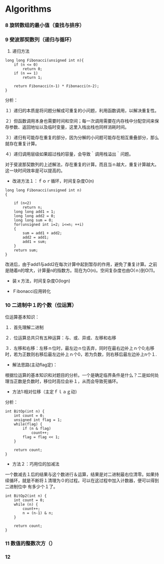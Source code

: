 # Algorithms

### 8 旋转数组的最小值（查找与排序）

### 9 斐波那契数列（递归与循环）

1. 递归方法
```
long long Fibonacci(unsigned int n){
    if (n <= 0)
        return 0;
    if (n == 1)
        return 1;
    
    return Fibonacci(n-1) * Fibonacci(n-2);
}
```
分析：　

１）递归的本质是将问题分解成可重复的小问题，利用函数调用，以解决重复性。

２）但函数调用本身也需要时间和空间；每一次调用需要在内存栈中分配空间来保存参数、返回地址以及临时变量，这里入栈出栈也同样消耗时间。

３）递归有可能存在重复的部分，因为分解的小问题可能存在相互重叠部分，那么就存在重复计算。

４）递归调用层级如果超过栈的容量，会导致｀调用栈溢出｀问题。

对于斐波那契数列的上述解法，存在重复的计算。而且当ｎ越大，重复计算越大。这一块时间效率是可以提高的。


* 改进方法１：ｆｏｒ循环，时间复杂度O(n)
```
long long Fibonacci(unsigned int n)
{
    
    if (n<2)
        return n;
    long long add1 = 1;
    long long add2 = 0;
    long long sum = 0;
    for(unsigned int i=2; i<=n; ++i)
    {
        sum = add1 + add2;
        add2 = add1;
        add1 = sum;
    }
    return sum;
}
```
改进后，由于add1与add2在每次计算中起到暂存的作用，避免了重复计算。之前是随着n的增大，计算量n的指数方。现在为O(n)。空间复杂度也由O(ｎ)到O(1)。

* 装ｘ方法，时间复杂度O(logn)


* Ｆibonacci应用转化


### 10 二进制中１的个数（位运算）

位运算基本知识：

１．首先理解二进制

２．位运算总共只有五种运算：与、或、异或、左移和右移

３．左移和右移：左移ｎ位时，最左边ｎ位丢弃，同时在最右边补上ｎ个0;右移时，若为正数则右移后最左边补上ｎ个0，若为负数，则右移后最左边补上n个１.

* 解法思路(主动flag定)：

根据位运算的基本知识和对题目的分析。一个是确定临界条件是什么？二是如何处理当正数是负数时，移位时高位会补１，从而会导致死循环。

* 方法1:相对位移（主定ｆｌａｇ动）

分析：

```
int BitOp(int n) {
    int count = 0;
    unsigned int flag = 1;
    while(flag) {
        if (n & flag)   
            count++;
        flag = flag << 1;
    }
    
    return count;
}
```

* 方法２：巧用位的加减法

一个数减去１后的结果与这个数进行＆运算，结果是对二进制最右位清零。如果持续循环，就是不断将１清理为０的过程。可以在这过程中加入计数器，便可以得到二进制位中
有多少个１了。

```
int BitOp2(int n) {
    int count = 0;
    while (n) {
        count++;
        n = (n-1) & n;        
    }
    
    return count;
}

```

### 11 数值的整数次方（）
### 12

